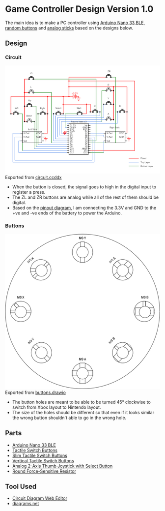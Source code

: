 # Game Controller Design Version 1.0

The main idea is to make a PC controller using [Arduino Nano 33 BLE](https://store-usa.arduino.cc/products/arduino-nano-33-ble), [random buttons](https://www.adafruit.com/product/367) and [analog sticks](https://www.adafruit.com/product/512) based on the designs below.

## Design
### Circuit
![Circuit Diagram](circuit.png) <br>
Exported from [circuit.ccddx](circuit.cddx)

- When the button is closed, the signal goes to high in the digital input to register a press.
- The ZL and ZR buttons are analog while all of the rest of them should be digital.
- Based on the [pinout diagram](../Resources/Arduino%20Nano%2033%20BLE/Pinout-NANOble_latest.pdf), I am connecting the 3.3V and GND to the +ve and -ve ends of the battery to power the Arduino.

### Buttons
![Buttons](buttons.png) <br>
Exported from [buttons.drawio](buttons.drawio)

- The button holes are meant to be able to be turned 45° clockwise to switch from Xbox layout to Nintendo layout.
- The size of the holes should be different so that even if it looks similar the wrong button shouldn't able to go in the wrong hole.

## Parts
- [Arduino Nano 33 BLE](https://store-usa.arduino.cc/products/arduino-nano-33-ble)
- [Tactile Switch Buttons](https://www.adafruit.com/product/367)
- [Slim Tactile Switch Buttons](https://www.adafruit.com/product/1489)
- [Vertical Tactile Switch Buttons](https://www.digikey.com/en/products/detail/omron-electronics-inc-emc-div/B3F-3100/368365)
- [Analog 2-Axis Thumb Joystick with Select Button](https://www.adafruit.com/product/512)
- [Round Force-Sensitive Resistor](https://www.adafruit.com/product/166)

## Tool Used
- [Circuit Diagram Web Editor](https://www.circuit-diagram.org/editor/)
- [diagrams.net](https://app.diagrams.net/)
